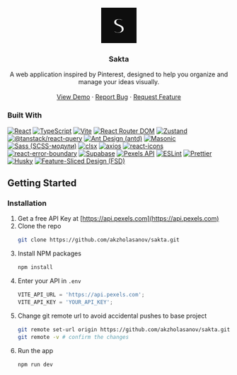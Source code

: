 <!-- PROJECT LOGO -->
<br />
<div align="center">
  <a href="https://github.com/akzholasanov/sakta">
    <img src="/public/web-app-manifest-512x512.png" alt="Logo" width="80" height="80">
  </a>

<h3 align="center">Sakta</h3>

  <p align="center">
    A web application inspired by Pinterest, designed to help you organize and manage your ideas visually.
    <br />
    <br />
    <a href="https://sakta.vercel.app/">View Demo</a>
    &middot;
    <a href="https://github.com/akzholasanov/sakta/issues/new?labels=bug">Report Bug</a>
    &middot;
    <a href="https://github.com/akzholasanov/sakta/issues/new?labels=enhancement">Request Feature</a>
  </p>
</div>

<!-- ABOUT THE PROJECT -->

### Built With
[![React][React.js]][React-url] [![TypeScript][TypeScript.js]][TypeScript-url] [![Vite][Vite.js]][Vite-url] [![React Router DOM][React Router DOM.js]][React Router DOM-url] [![Zustand][Zustand.js]][Zustand-url] [![@tanstack/react-query][@tanstack/react-query.js]][@tanstack/react-query-url] [![Ant Design (antd)][Antd.js]][Antd-url] [![Masonic][Masonic.js]][Masonic-url] [![Sass (SCSS-модули)][Sass.js]][Sass-url] [![clsx][clsx.js]][clsx-url] [![axios][axios.js]][axios-url] [![react-icons][react-icons.js]][react-icons-url] [![react-error-boundary][react-error-boundary.js]][react-error-boundary-url] [![Supabase][Supabase.js]][Supabase-url] [![Pexels API][Pexels API.js]][Pexels API-url] [![ESLint][ESLint.js]][ESLint-url] [![Prettier][Prettier.js]][Prettier-url] [![Husky][Husky.js]][Husky-url] [![Feature-Sliced Design (FSD)][FSD.js]](https://feature-sliced.design/ru/)

<!-- GETTING STARTED -->

## Getting Started

### Installation

1. Get a free API Key at [https://api.pexels.com](https://api.pexels.com)
2. Clone the repo
   ```sh
   git clone https://github.com/akzholasanov/sakta.git
   ```
3. Install NPM packages
   ```sh
   npm install
   ```
4. Enter your API in `.env`
   ```js
   VITE_API_URL = 'https://api.pexels.com';
   VITE_API_KEY = 'YOUR_API_KEY';
   ```
5. Change git remote url to avoid accidental pushes to base project
   ```sh
   git remote set-url origin https://github.com/akzholasanov/sakta.git
   git remote -v # confirm the changes
   ```
6. Run the app
   ```sh
   npm run dev
   ```

<!-- MARKDOWN LINKS -->

[React.js]: https://img.shields.io/badge/React-20232A?style=for-the-badge&logo=react&logoColor=61DAFB
[React-url]: https://reactjs.org/
[TypeScript.js]: https://img.shields.io/badge/TypeScript-007ACC?style=for-the-badge&logo=typescript&logoColor=white
[TypeScript-url]: https://www.typescriptlang.org/
[Vite.js]: https://img.shields.io/badge/Vite-646CFF?style=for-the-badge&logo=vite&logoColor=white
[Vite-url]: https://vitejs.dev/
[React Router DOM.js]: https://img.shields.io/badge/React%20Router%20DOM-CA4245?style=for-the-badge&logo=react-router&logoColor=white
[React Router DOM-url]: https://reactrouter.com/
[Zustand.js]: https://img.shields.io/badge/Zustand-2F4F7F?style=for-the-badge&logo=zustand&logoColor=white
[Zustand-url]: https://zustand.surge.sh/
[@tanstack/react-query.js]: https://img.shields.io/badge/@tanstack/react--query-FFC107?style=for-the-badge&logo=react-query&logoColor=white
[@tanstack/react-query-url]: https://react-query.tanstack.com/
[Antd.js]: https://img.shields.io/badge/Ant%20Design-0170FE?style=for-the-badge&logo=ant-design&logoColor=white
[Antd-url]: https://ant.design/
[Masonic.js]: https://img.shields.io/badge/Masonic-3498DB?style=for-the-badge&logo=masonic&logoColor=white
[Masonic-url]: https://masonic.github.io/
[Sass.js]: https://img.shields.io/badge/Sass-CC6699?style=for-the-badge&logo=sass&logoColor=white
[Sass-url]: https://sass-lang.com/
[clsx.js]: https://img.shields.io/badge/clsx-22B8EB?style=for-the-badge&logo=clsx&logoColor=white
[clsx-url]: https://github.com/lukeed/clsx
[axios.js]: https://img.shields.io/badge/axios-5A29E4?style=for-the-badge&logo=axios&logoColor=white
[axios-url]: https://axios-http.com/
[react-icons.js]: https://img.shields.io/badge/React%20Icons-22B8EB?style=for-the-badge&logo=react-icons&logoColor=white
[react-icons-url]: https://react-icons.github.io/react-icons/
[react-error-boundary.js]: https://img.shields.io/badge/React%20Error%20Boundary-22B8EB?style=for-the-badge&logo=react-error-boundary&logoColor=white
[react-error-boundary-url]: https://github.com/bvaughn/react-error-boundary
[Supabase.js]: https://img.shields.io/badge/Supabase-3ECF8E?style=for-the-badge&logo=supabase&logoColor=white
[Supabase-url]: https://supabase.com/
[Pexels API.js]: https://img.shields.io/badge/Pexels%20API-FF69B4?style=for-the-badge&logo=pexels&logoColor=white
[Pexels API-url]: https://www.pexels.com/api/
[ESLint.js]: https://img.shields.io/badge/ESLint-4B32C3?style=for-the-badge&logo=eslint&logoColor=white
[ESLint-url]: https://eslint.org/
[Prettier.js]: https://img.shields.io/badge/Prettier-F7B93E?style=for-the-badge&logo=prettier&logoColor=white
[Prettier-url]: https://prettier.io/
[Husky.js]: https://img.shields.io/badge/Husky-8B9467?style=for-the-badge&logo=husky&logoColor=white
[Husky-url]: https://github.com/typicode/husky
[FSD.js]: https://img.shields.io/badge/Feature--Sliced%20Design%20(FSD)-3498DB?style=for-the-badge&logo=feature-sliced-design&logoColor=white
[FSD-url]: https://feature-sliced.design/ru/
